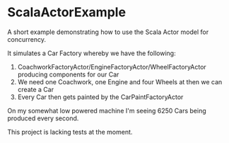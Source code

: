 # ScalaActorExample
A short example demonstrating how to use the Scala Actor model for concurrency.

It simulates a Car Factory whereby we have the following:

1. CoachworkFactoryActor/EngineFactoryActor/WheelFactoryActor producing components for our Car
2. We need one Coachwork, one Engine and four Wheels at then we can create a Car
3. Every Car then gets painted by the CarPaintFactoryActor

On my somewhat low powered machine I'm seeing 6250 Cars being produced every second.

This project is lacking tests at the moment.
